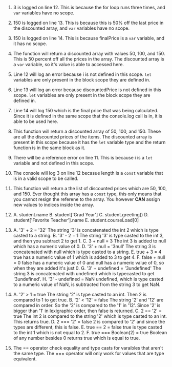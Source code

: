 1. 3 is logged on line 12. This is because the for loop runs three times, and `var` variables have no scope.
2. 150 is logged on line 13. This is because this is 50% off the last price in the discounted array, and `var` variables have no scope.
3. 150 is logged on line 14. This is because finalPrice is a `var` variable, and it has no scope.
4. The function will return a discounted array with values 50, 100, and 150. This is 50 percent off all the prices in the array. The discounted array is a `var` variable, so it's value is able to accessed here.
5. Line 12 will log an error because i is not defined in this scope. `let` variables are only present in the block scope they are defined in.
6. Line 13 will log an error because discountedPrice is not defined in this scope. `let` variables are only present in the block scope they are defined in.
7. Line 14 will log 150 which is the final price that was being calculated. Since it is defined in the same scope that the console.log call is in, it is able to be used here.
8. This function will return a discounted array of 50, 100, and 150. These are all the discounted prices of the items. The discounted array is present in this scope because it has the `let` variable type and the return function is in the same block as it.
9. There will be a reference error on line 11. This is because i is a `let` variable and not defined in this scope.
10. The console will log 3 on line 12 becasue length is a `const` variable that is in a valid scope to be called.
11. This function will return a the list of discounted prices which are 50, 100, and 150. Ever thought this array has a `const` type, this only means that you cannot resign the referene to the array. You however **CAN** assign new values to indices inside the array.
12. A. student.name
    B. student['Grad Year']
    C. student.greeting()
    D. student['Favorite Teacher'].name
    E. student.courseLoad[0]
13. A. '3' + 2 = '32'
    The string '3' is concatenated the int 2 which is type casted to a string.
    B. '3' - 2 = 1
    The string '3' is type casted to the int 3, and then you subtract 2 to get 1.
    C. 3 + null = 3
    The int 3 is added to null which has a numeric value of 0.
    D. '3' + null = '3null'
    The string 3 is concatenated with null which is type casted to a string.
    E. true + 3 = 4
    true has a numeric value of 1 which is added to 3 to get 4.
    F. false + null = 0
    false has a numeric value of 0 and null has a numeric value of 0, so when they are added it's just 0.
    G. '3' + undefined = '3undefined'
    The string 3 is concatenated with undefined which is typecasted to get '3undefined'.
    H. '3' - undefined = NaN
    undefined, which is type casted to a numeric value of NaN, is subtracted from the string 3 to get NaN.
15. A. '2' > 1 = true
    The string '2' is type casted to an int. Then 2 is compared to 1 to get true.
    B. '2' < '12' = false
    The string '2' and '12' are compared in order. So the '2' is compared to the '1' in '12'. Since '2' is bigger than '1' in lexigraphic order, then false is returned.
    C. 2 == '2' = true
    The int 2 is compared to the string '2' which is type casted to an int. This returns true.
    D. 2 === '2' = false
    2 is compared to '2' and since the types are different, this is false.
    E. true == 2 = false
    true is type casted to the int 1 which is not equal to 2.
    F. true === Boolean(2) = true
    Boolean of any number besides 0 returns true which is equal to true.

15. The == operator check equality and type casts for varaibles that aren't the same type. The === operator will only work for values that are type equivalent.